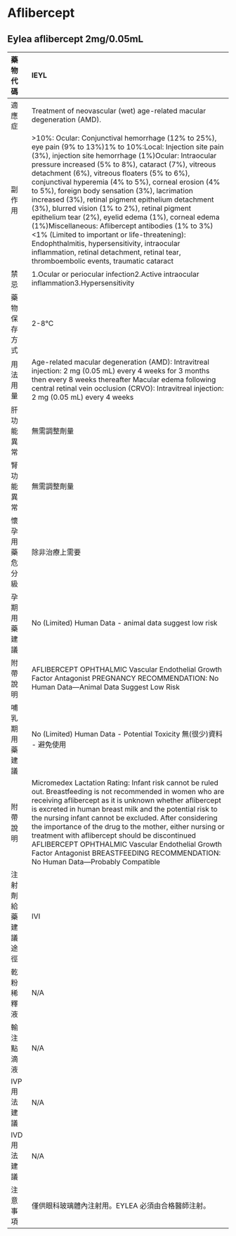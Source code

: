 # Aflibercept

## Eylea aflibercept 2mg/0.05mL

| 藥物代碼           | IEYL                                                                                                                                                                                                                                                                                                                                                                                                                                                                                                                                                                                                                                                                                                                                                                                          |
|:-------------------|:----------------------------------------------------------------------------------------------------------------------------------------------------------------------------------------------------------------------------------------------------------------------------------------------------------------------------------------------------------------------------------------------------------------------------------------------------------------------------------------------------------------------------------------------------------------------------------------------------------------------------------------------------------------------------------------------------------------------------------------------------------------------------------------------|
| 適應症             | Treatment of neovascular (wet) age-related macular degeneration (AMD).                                                                                                                                                                                                                                                                                                                                                                                                                                                                                                                                                                                                                                                                                                                        |
| 副作用             | >10%: Ocular: Conjunctival hemorrhage (12% to 25%), eye pain (9% to 13%)1% to 10%:Local: Injection site pain (3%), injection site hemorrhage (1%)Ocular: Intraocular pressure increased (5% to 8%), cataract (7%), vitreous detachment (6%), vitreous floaters (5% to 6%), conjunctival hyperemia (4% to 5%), corneal erosion (4% to 5%), foreign body sensation (3%), lacrimation increased (3%), retinal pigment epithelium detachment (3%), blurred vision (1% to 2%), retinal pigment epithelium tear (2%), eyelid edema (1%), corneal edema (1%)Miscellaneous: Aflibercept antibodies (1% to 3%)<1% (Limited to important or life-threatening): Endophthalmitis, hypersensitivity, intraocular inflammation, retinal detachment, retinal tear, thromboembolic events, traumatic cataract |
| 禁忌               | 1.Ocular or periocular infection2.Active intraocular inflammation3.Hypersensitivity                                                                                                                                                                                                                                                                                                                                                                                                                                                                                                                                                                                                                                                                                                           |
| 藥物保存方式       | 2-8℃                                                                                                                                                                                                                                                                                                                                                                                                                                                                                                                                                                                                                                                                                                                                                                                          |
| 用法用量           | Age-related macular degeneration (AMD): Intravitreal injection: 2 mg (0.05 mL) every 4 weeks for 3 months then every 8 weeks thereafter Macular edema following central retinal vein occlusion (CRVO): Intravitreal injection: 2 mg (0.05 mL) every 4 weeks                                                                                                                                                                                                                                                                                                                                                                                                                                                                                                                                   |
| 肝功能異常         | 無需調整劑量                                                                                                                                                                                                                                                                                                                                                                                                                                                                                                                                                                                                                                                                                                                                                                                  |
| 腎功能異常         | 無需調整劑量                                                                                                                                                                                                                                                                                                                                                                                                                                                                                                                                                                                                                                                                                                                                                                                  |
| 懷孕用藥危分級     | 除非治療上需要                                                                                                                                                                                                                                                                                                                                                                                                                                                                                                                                                                                                                                                                                                                                                                                |
| 孕期用藥建議       | No (Limited) Human Data - animal data suggest low risk                                                                                                                                                                                                                                                                                                                                                                                                                                                                                                                                                                                                                                                                                                                                        |
| 附帶說明           | AFLIBERCEPT OPHTHALMIC Vascular Endothelial Growth Factor Antagonist PREGNANCY RECOMMENDATION: No Human Data—Animal Data Suggest Low Risk                                                                                                                                                                                                                                                                                                                                                                                                                                                                                                                                                                                                                                                     |
| 哺乳期用藥建議     | No (Limited) Human Data - Potential Toxicity 無(很少)資料 - 避免使用                                                                                                                                                                                                                                                                                                                                                                                                                                                                                                                                                                                                                                                                                                                          |
| 附帶說明           | Micromedex Lactation Rating: Infant risk cannot be ruled out. Breastfeeding is not recommended in women who are receiving aflibercept as it is unknown whether aflibercept is excreted in human breast milk and the potential risk to the nursing infant cannot be excluded. After considering the importance of the drug to the mother, either nursing or treatment with aflibercept should be discontinued AFLIBERCEPT OPHTHALMIC Vascular Endothelial Growth Factor Antagonist BREASTFEEDING RECOMMENDATION: No Human Data—Probably Compatible                                                                                                                                                                                                                                             |
| 注射劑給藥建議途徑 | IVI                                                                                                                                                                                                                                                                                                                                                                                                                                                                                                                                                                                                                                                                                                                                                                                           |
| 乾粉稀釋液         | N/A                                                                                                                                                                                                                                                                                                                                                                                                                                                                                                                                                                                                                                                                                                                                                                                           |
| 輸注點滴液         | N/A                                                                                                                                                                                                                                                                                                                                                                                                                                                                                                                                                                                                                                                                                                                                                                                           |
| IVP 用法建議       | N/A                                                                                                                                                                                                                                                                                                                                                                                                                                                                                                                                                                                                                                                                                                                                                                                           |
| IVD 用法建議       | N/A                                                                                                                                                                                                                                                                                                                                                                                                                                                                                                                                                                                                                                                                                                                                                                                           |
| 注意事項           | 僅供眼科玻璃體內注射用。EYLEA 必須由合格醫師注射。                                                                                                                                                                                                                                                                                                                                                                                                                                                                                                                                                                                                                                                                                                                                            |


